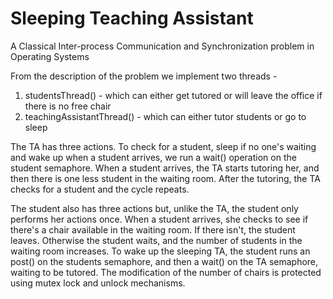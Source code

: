 # Sleeping Teaching Assistant #
A Classical Inter-process Communication and Synchronization problem in Operating Systems


From the description of the problem we implement two threads -
 
1. studentsThread() - which can either get tutored or will leave the office if there is no free chair
2. teachingAssistantThread() - which can either tutor students or go to sleep

The TA has three actions. To check for a student, sleep if no one's waiting and wake up when a student arrives, we run a wait() operation on the student semaphore. When a student arrives, the TA starts tutoring her, and then there is one less student in the waiting room. After the tutoring, the TA checks for a student and the cycle repeats.

The student also has three actions but, unlike the TA, the student only performs her actions once.
When a student arrives, she checks to see if there's a chair available in the waiting room. If there isn't, the student leaves. Otherwise the student waits, and the number of students in the waiting room increases. To wake up the sleeping TA, the student runs an post() on the students semaphore, and then a wait() on the TA semaphore, waiting to be tutored.
The modification of the number of chairs is protected using mutex lock and unlock mechanisms.
